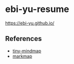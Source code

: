 # ebi-yu-resume

https://ebi-yu.github.io/

## References

- [tiny-mindmap](https://github.com/aibazhang/tiny-mindmap)
- [markmap](https://github.com/markmap/markmap)

